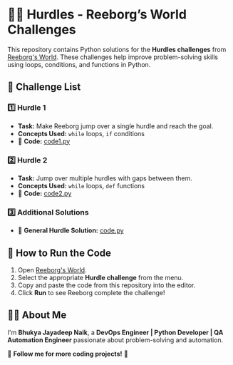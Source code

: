 # 🏃‍♂️ Hurdles - Reeborg’s World Challenges  

This repository contains Python solutions for the **Hurdles challenges** from [Reeborg's World](https://reeborg.ca/reeborg.html?lang=en&mode=python&menu=worlds%2Fmenus%2Freeborg_intro_en.json). These challenges help improve problem-solving skills using loops, conditions, and functions in Python.  

## 📂 Challenge List  

### 1️⃣ Hurdle 1  
- **Task:** Make Reeborg jump over a single hurdle and reach the goal.  
- **Concepts Used:** `while` loops, `if` conditions  
- 🔗 **Code:** [code1.py](code1.py)  

### 2️⃣ Hurdle 2  
- **Task:** Jump over multiple hurdles with gaps between them.  
- **Concepts Used:** `while` loops, `def` functions  
- 🔗 **Code:** [code2.py](code2.py)  

### 3️⃣ Additional Solutions  
- 🔗 **General Hurdle Solution:** [code.py](code.py)  

## 🚀 How to Run the Code  
1. Open [Reeborg's World](https://reeborg.ca/reeborg.html?lang=en&mode=python&menu=worlds%2Fmenus%2Freeborg_intro_en.json).  
2. Select the appropriate **Hurdle challenge** from the menu.  
3. Copy and paste the code from this repository into the editor.  
4. Click **Run** to see Reeborg complete the challenge!  

## 👨‍💻 About Me  
I'm **Bhukya Jayadeep Naik**, a **DevOps Engineer | Python Developer | QA Automation Engineer** passionate about problem-solving and automation.  

📌 **Follow me for more coding projects!** 🚀  
